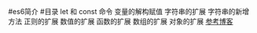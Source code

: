 #es6简介
#目录
let 和 const 命令
变量的解构赋值
字符串的扩展
字符串的新增方法
正则的扩展
数值的扩展
函数的扩展
数组的扩展
对象的扩展
[参考博客](http://es6.ruanyifeng.com)